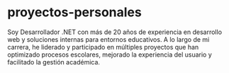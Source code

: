 # proyectos-personales
Soy Desarrollador .NET con más de 20 años de experiencia en desarrollo web y soluciones internas para entornos educativos. A lo largo de mi carrera, he liderado y participado en múltiples proyectos que han optimizado procesos escolares, mejorado la experiencia del usuario y facilitado la gestión académica.
